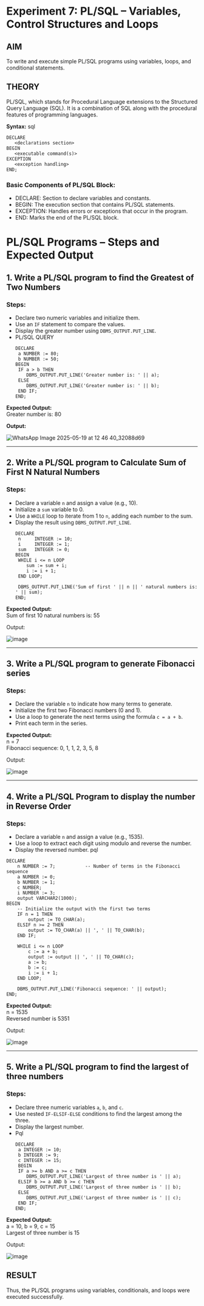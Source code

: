 # Experiment 7: PL/SQL – Variables, Control Structures and Loops

## AIM
To write and execute simple PL/SQL programs using variables, loops, and conditional statements.


## THEORY

PL/SQL, which stands for Procedural Language extensions to the Structured Query Language (SQL). It is a combination of SQL along with the procedural features of programming languages.

**Syntax:**
sql
```
DECLARE 
   <declarations section> 
BEGIN 
   <executable command(s)>
EXCEPTION 
   <exception handling> 
END;
```

### Basic Components of PL/SQL Block:
- DECLARE: Section to declare variables and constants.
- BEGIN: The execution section that contains PL/SQL statements.
- EXCEPTION: Handles errors or exceptions that occur in the program.
- END: Marks the end of the PL/SQL block.

# PL/SQL Programs – Steps and Expected Output

## 1. Write a PL/SQL program to find the Greatest of Two Numbers

### Steps:
- Declare two numeric variables and initialize them.
- Use an `IF` statement to compare the values.
- Display the greater number using `DBMS_OUTPUT.PUT_LINE`.
- PL/SQL QUERY
  ~~~
  DECLARE
   a NUMBER := 80;
   b NUMBER := 50;
  BEGIN
   IF a > b THEN
      DBMS_OUTPUT.PUT_LINE('Greater number is: ' || a);
   ELSE
      DBMS_OUTPUT.PUT_LINE('Greater number is: ' || b);
   END IF;
  END;
  ~~~

**Expected Output:**  
Greater number is: 80

**Output:**

![WhatsApp Image 2025-05-19 at 12 46 40_32088d69](https://github.com/user-attachments/assets/f6552cd6-2ee7-4b7d-ad51-7c70642a4f47)


---

## 2. Write a PL/SQL program to Calculate Sum of First N Natural Numbers

### Steps:
- Declare a variable `n` and assign a value (e.g., 10).
- Initialize a `sum` variable to 0.
- Use a `WHILE` loop to iterate from 1 to `n`, adding each number to the sum.
- Display the result using `DBMS_OUTPUT.PUT_LINE`.
  ~~~
  DECLARE
   n     INTEGER := 10; 
   i     INTEGER := 1;   
   sum   INTEGER := 0;  
  BEGIN
   WHILE i <= n LOOP
      sum := sum + i;
      i := i + 1;
   END LOOP;

   DBMS_OUTPUT.PUT_LINE('Sum of first ' || n || ' natural numbers is: ' || sum);
  END;

**Expected Output:**  
Sum of first 10 natural numbers is: 55

Output:

![image](https://github.com/user-attachments/assets/47b4ed0c-59e1-48f3-a656-a038be366190)


---

## 3. Write a PL/SQL program to generate Fibonacci series

### Steps:
- Declare the variable `n` to indicate how many terms to generate.
- Initialize the first two Fibonacci numbers (0 and 1).
- Use a loop to generate the next terms using the formula `c = a + b`.
- Print each term in the series.

**Expected Output:**  
n = 7  
Fibonacci sequence: 0, 1, 1, 2, 3, 5, 8

Output:

![image](https://github.com/user-attachments/assets/5813cc56-8796-4e9b-9c2b-e28289d0906a)

---

## 4. Write a PL/SQL Program to display the number in Reverse Order

### Steps:
- Declare a variable `n` and assign a value (e.g., 1535).
- Use a loop to extract each digit using modulo and reverse the number.
- Display the reversed number.
pql
```
DECLARE
    n NUMBER := 7;           -- Number of terms in the Fibonacci sequence
    a NUMBER := 0;
    b NUMBER := 1;
    c NUMBER;
    i NUMBER := 3;
    output VARCHAR2(1000);
BEGIN
    -- Initialize the output with the first two terms
    IF n = 1 THEN
        output := TO_CHAR(a);
    ELSIF n >= 2 THEN
        output := TO_CHAR(a) || ', ' || TO_CHAR(b);
    END IF;

    WHILE i <= n LOOP
        c := a + b;
        output := output || ', ' || TO_CHAR(c);
        a := b;
        b := c;
        i := i + 1;
    END LOOP;

    DBMS_OUTPUT.PUT_LINE('Fibonacci sequence: ' || output);
END;
```
**Expected Output:**  
n = 1535  
Reversed number is 5351

Output:

![image](https://github.com/user-attachments/assets/9224dbda-f6e7-41a0-82ea-668317c7d742)

---

## 5. Write a PL/SQL program to find the largest of three numbers

### Steps:
- Declare three numeric variables `a`, `b`, and `c`.
- Use nested `IF-ELSIF-ELSE` conditions to find the largest among the three.
- Display the largest number.
- Pql
  ```
  DECLARE
   a INTEGER := 10;
   b INTEGER := 9;
   c INTEGER := 15;
   BEGIN
   IF a >= b AND a >= c THEN
      DBMS_OUTPUT.PUT_LINE('Largest of three number is ' || a);
   ELSIF b >= a AND b >= c THEN
      DBMS_OUTPUT.PUT_LINE('Largest of three number is ' || b);
   ELSE
      DBMS_OUTPUT.PUT_LINE('Largest of three number is ' || c);
   END IF;
  END;
  ```
**Expected Output:**  
a = 10, b = 9, c = 15  
Largest of three number is 15

Output:

![image](https://github.com/user-attachments/assets/e9ffee9d-82aa-4449-b721-8f7a2ca28b11)


## RESULT
Thus, the PL/SQL programs using variables, conditionals, and loops were executed successfully.
